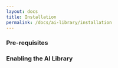 ```yaml
---
layout: docs
title: Installation
permalink: /docs/ai-library/installation
---
```


### Pre-requisites

### Enabling the AI Library
